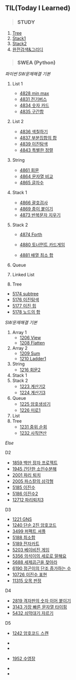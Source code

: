 ## TIL(Today I Learned)



> ### STUDY

1. [Tree](STUDY/0316/Tree.md)
1. [Stack1](STUDY/0324/Stack1.md)
1. [Stack2](STUDY/0325/Stack2.md)
1. [완전검색&그리디](STUDY/0328/완전검색&그리디.md)



> ### SWEA (Python)

*파이썬 SW문제해결 기본*

1. List 1
   - [4828 min max](SWEA/4828.md)
   - [4831 전기버스](SWEA/4831.md)
   - [4834 숫자 카드](SWEA/4834.md)
   - [4835 구간합](SWEA/4835.md)
2. List 2
   - [4836 색칠하기](SWEA/4836.md)
   - [4837 부분집합의 합](SWEA/4837.md)
   - [4839 이진탐색](SWEA/4839.md)
   - [4843 특별한 정렬](SWEA/4843.md)
3. String
   - [4861 회문](SWEA/4861.md)
   - [4864 문자열 비교](SWEA/4864.md)
   - [4865 글자수](SWEA/4865.md)
4. Stack 1
   - [4866 괄호검사](SWEA/4866.md)
   - [4869 종이 붙이기](SWEA/4869.md)
   - [4873 반복문자 지우기](SWEA/4873.md)

5. Stack 2

   - [4874 Forth](SWEA/4874.md)

   - [4880 토너먼트 카드게임](SWEA/4880.md)
   - [4881 배열 최소 합](SWEA/4881.md)

6. Queue

7. Linked List

8. Tree

- [5174 subtree](SWEA/5174.md)
- [5176 이진탐색](SWEA/5176.md)
- [5177 이진 힙](SWEA/5177.md)
- [5178 노드의 합](SWEA/5178.md)



*SW문제해결 기본*

1. Array 1
   - [1206 View](SWEA/1206.md)
   - [1208 Flatten](SWEA/1208.md)
2. Array 2
   - [1209 Sum](SWEA/1209.md)
   - [1210 Ladder1](SWEA/1210.md)
3. String
   - [1216 회문2](SWEA/1216.md)
4. Stack 1
5. Stack 2
   - [1223 계산기2](SWEA/1223.md)
   - [1224 계산기3](SWEA/1224.md)
6. Queue
   - [1225 암호생성기](SWEA/1225.md)
   - [1226 미로1](SWEA/1226.md)
7. List
8. Tree
   - [1231 중위 순회](SWEA/1231.md)
   - [1232 사칙연산](SWEA/1232.md)



*Else*

D2

- [1859 백만 장자 프로젝트](SWEA/1859.md)
- [1945 간단한 소인수분해](SWEA/1945.md)
- [2001 파리 퇴치](SWEA/2001.md)
- [2005 파스칼의 삼각형](SWEA/2005.md)
- [5185 이진수](SWEA/5185.md)
- [5186 이진수2](SWEA/5186.md)
- [12712 파리퇴치3](SWEA/12712.md)



D3

- [1221 GNS](SWEA/1221.md)
- [1240 단순 2진 암호코드](SWEA/1240.md)
- [3499 퍼펙트 셔플](SWEA/3499.md)
- [5188 최소합](SWEA/5188.md)
- [5189 전자카트](SWEA/5189.md)
- [5203 베이비진 게임](SWEA/5203.md)
- [5356 의석이의 세로로 말해요](SWEA/5356.md)
- [5688 세제곱근을 찾아라](SWEA/5688.md)
- [6190 정곤이의 단조 증가하는 수](SWEA/6190.md)
- [10726 이진수 표현](SWEA/10726.md)
- [11315 오목 판정](SWEA/11315.md)



D4

- [2819 격자판의 숫자 이어 붙이기](SWEA/2819.md)
- [3143 가장 빠른 문자열 타이핑](SWEA/3143.md)
- [5432 쇠막대기 자르기](SWEA/5432.md)



D5

- [1242 암호코드 스캔](SWEA/1242.md)
- 
- 



- [1952 수영장](SWEA/1952.md)
- 
- 

